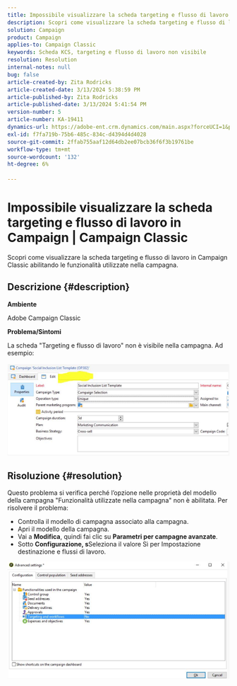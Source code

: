 ```yaml
---
title: Impossibile visualizzare la scheda targeting e flusso di lavoro in Campaign | Campaign Classic
description: Scopri come visualizzare la scheda targeting e flusso di lavoro in Campaign Classic
solution: Campaign
product: Campaign
applies-to: Campaign Classic
keywords: Scheda KCS, targeting e flusso di lavoro non visibile
resolution: Resolution
internal-notes: null
bug: false
article-created-by: Zita Rodricks
article-created-date: 3/13/2024 5:38:59 PM
article-published-by: Zita Rodricks
article-published-date: 3/13/2024 5:41:54 PM
version-number: 5
article-number: KA-19411
dynamics-url: https://adobe-ent.crm.dynamics.com/main.aspx?forceUCI=1&pagetype=entityrecord&etn=knowledgearticle&id=4f849390-60e1-ee11-904c-0022480a227c
exl-id: f7fa719b-75b6-485c-834c-d4394d4d4028
source-git-commit: 2ffab755aaf12d64db2ee07bcb36f6f3b19761be
workflow-type: tm+mt
source-wordcount: '132'
ht-degree: 6%

---
```


# Impossibile visualizzare la scheda targeting e flusso di lavoro in Campaign | Campaign Classic


Scopri come visualizzare la scheda targeting e flusso di lavoro in Campaign Classic abilitando le funzionalità utilizzate nella campagna.

## Descrizione {#description}


<b>Ambiente</b>

Adobe Campaign Classic

<b>Problema/Sintomi</b>

La scheda &quot;Targeting e flusso di lavoro&quot; non è visibile nella campagna. Ad esempio:
<br><br>![](assets/___50849390-60e1-ee11-904c-0022480a227c___.png)<br>

## Risoluzione {#resolution}


Questo problema si verifica perché l’opzione nelle proprietà del modello della campagna &quot;Funzionalità utilizzate nella campagna&quot; non è abilitata. Per risolvere il problema:

- Controlla il modello di campagna associato alla campagna.
- Apri il modello della campagna.
- Vai a <b>Modifica</b>, quindi fai clic su <b>Parametri per campagne avanzate</b>.
- Sotto <b>Configurazione, s</b>Seleziona il valore Sì per Impostazione destinazione e flussi di lavoro.


![](assets/f184a935-4ace-ec11-a7b5-00224809c196.png)
